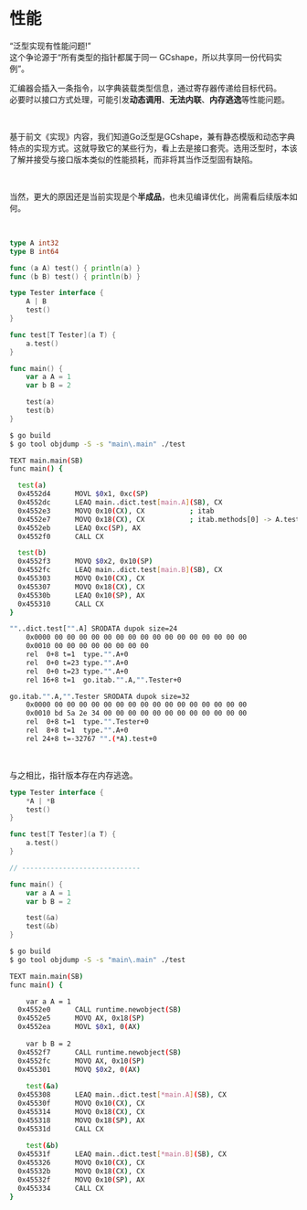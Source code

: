 # 性能

“泛型实现有性能问题!” </br>
这个争论源于“所有类型的指针都属于同一 GCshape，所以共享同一份代码实例”。</br>

汇编器会插入一条指令，以字典装载类型信息，通过寄存器传递给目标代码。</br>
必要时以接口方式处理，可能引发**动态调用**、**无法内联**、**内存逃逸**等性能问题。

&nbsp;

基于前文《实现》内容，我们知道Go泛型是GCshape，兼有静态模版和动态字典特点的实现方式。这就导致它的某些行为，看上去是接口套壳。选用泛型时，本该了解并接受与接口版本类似的性能损耗，而非将其当作泛型固有缺陷。</br>

&nbsp;

当然，更大的原因还是当前实现是个**半成品**，也未见编译优化，尚需看后续版本如何。

&nbsp;

```go
type A int32
type B int64

func (a A) test() { println(a) }
func (b B) test() { println(b) }
```

```go
type Tester interface {
    A | B
    test()
}

func test[T Tester](a T) {
    a.test()
}

func main() {
    var a A = 1
    var b B = 2

    test(a)
    test(b)
}
```

```bash
$ go build
$ go tool objdump -S -s "main\.main" ./test

TEXT main.main(SB)
func main() {

  test(a)
  0x4552d4      MOVL $0x1, 0xc(SP)
  0x4552dc      LEAQ main..dict.test[main.A](SB), CX
  0x4552e3      MOVQ 0x10(CX), CX           ; itab
  0x4552e7      MOVQ 0x18(CX), CX           ; itab.methods[0] -> A.test
  0x4552eb      LEAQ 0xc(SP), AX
  0x4552f0      CALL CX

  test(b)
  0x4552f3      MOVQ $0x2, 0x10(SP)
  0x4552fc      LEAQ main..dict.test[main.B](SB), CX
  0x455303      MOVQ 0x10(CX), CX
  0x455307      MOVQ 0x18(CX), CX
  0x45530b      LEAQ 0x10(SP), AX
  0x455310      CALL CX
}
```

```bash
""..dict.test["".A] SRODATA dupok size=24
    0x0000 00 00 00 00 00 00 00 00 00 00 00 00 00 00 00 00
    0x0010 00 00 00 00 00 00 00 00                        
    rel  0+8 t=1  type."".A+0
    rel  0+0 t=23 type."".A+0
    rel  0+0 t=23 type."".A+0
    rel 16+8 t=1  go.itab."".A,"".Tester+0

go.itab."".A,"".Tester SRODATA dupok size=32
    0x0000 00 00 00 00 00 00 00 00 00 00 00 00 00 00 00 00
    0x0010 bd 5a 2e 34 00 00 00 00 00 00 00 00 00 00 00 00
    rel  0+8 t=1  type."".Tester+0
    rel  8+8 t=1  type."".A+0
    rel 24+8 t=-32767 "".(*A).test+0
```

&nbsp;

与之相比，指针版本存在内存逃逸。

```go
type Tester interface {
    *A | *B
    test()
}

func test[T Tester](a T) {
    a.test()
}

// -----------------------------

func main() {
    var a A = 1
    var b B = 2

    test(&a)
    test(&b)
}
```

```bash
$ go build
$ go tool objdump -S -s "main\.main" ./test

TEXT main.main(SB)
func main() {

    var a A = 1
  0x4552e0      CALL runtime.newobject(SB)
  0x4552e5      MOVQ AX, 0x18(SP)
  0x4552ea      MOVL $0x1, 0(AX)
  
    var b B = 2
  0x4552f7      CALL runtime.newobject(SB)
  0x4552fc      MOVQ AX, 0x10(SP)
  0x455301      MOVQ $0x2, 0(AX)
  
    test(&a)
  0x455308      LEAQ main..dict.test[*main.A](SB), CX
  0x45530f      MOVQ 0x10(CX), CX
  0x455314      MOVQ 0x18(CX), CX
  0x455318      MOVQ 0x18(SP), AX
  0x45531d      CALL CX
  
    test(&b)
  0x45531f      LEAQ main..dict.test[*main.B](SB), CX
  0x455326      MOVQ 0x10(CX), CX
  0x45532b      MOVQ 0x18(CX), CX
  0x45532f      MOVQ 0x10(SP), AX
  0x455334      CALL CX
}
```
